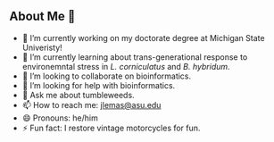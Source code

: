 ## About Me 👋

- 🔭 I’m currently working on my doctorate degree at Michigan State Univeristy!
- 🌱 I’m currently learning about trans-generational response to environemntal stress in _L. corniculatus_ and _B. hybridum_.
- 👯 I’m looking to collaborate on bioinformatics.
- 🤔 I’m looking for help with bioinformatics.
- 💬 Ask me about tumbleweeds.
- 📫 How to reach me: jlemas@asu.edu
- 😄 Pronouns: he/him
- ⚡ Fun fact: I restore vintage motorcycles for fun. 
